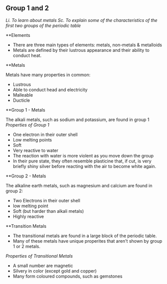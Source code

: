 ## Group 1 and 2

*Li. To learn about metals
Sc. To explain some of the characteristics of the first two groups of the periodic table*

**Elements

- There are three main types of elements: metals, non-metals & metalloids
- Metals are defined by their lustrous appearance and their ability to conduct heat.

**Metals

Metals have many properties in common:
- Lustrous 
- Able to conduct head and electricity
- Malleable
- Ducticle

**Group 1 - Metals

The alkali metals, such as sodium and potassium, are found in group 1
*Properties of Group 1*

- One electron in their outer shell
- Low melting points
- Soft
- Very reactive to water
- The reaction with water is more violent as you move down the group
- In their pure state, they often resemble plasticine that, if cut, is very briefly shiny silver before reacting with the air to become white again.

**Group 2 - Metals

The alkaline earth metals, such as magnesium and calcium are found in group 2:
- Two Electrons in their outer shell
- low melting point
- Soft (but harder than alkali metals)
- Highly reactive

**Transition Metals

- The transitional metals are found in a large block of the periodic table.
- Many of these metals have unique properites that aren't shown by group 1 or 2 metals.

*Properties of Transitional Metals*
- A small number are magnetic
- Silvery in color (except gold and copper)
- Many form coloured compounds, such as gemstones




